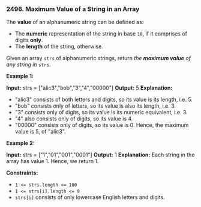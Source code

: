 ### 2496\. Maximum Value of a String in an Array

The **value** of an alphanumeric string can be defined as:

*   The **numeric** representation of the string in base `10`, if it comprises of digits **only**.
*   The **length** of the string, otherwise.

Given an array `strs` of alphanumeric strings, return _the **maximum value** of any string in_ `strs`.

**Example 1:**

**Input:** strs = \["alic3","bob","3","4","00000"\]
**Output:** 5
**Explanation:** 
- "alic3" consists of both letters and digits, so its value is its length, i.e. 5.
- "bob" consists only of letters, so its value is also its length, i.e. 3.
- "3" consists only of digits, so its value is its numeric equivalent, i.e. 3.
- "4" also consists only of digits, so its value is 4.
- "00000" consists only of digits, so its value is 0.
Hence, the maximum value is 5, of "alic3".

**Example 2:**

**Input:** strs = \["1","01","001","0001"\]
**Output:** 1
**Explanation:** 
Each string in the array has value 1. Hence, we return 1.

**Constraints:**

*   `1 <= strs.length <= 100`
*   `1 <= strs[i].length <= 9`
*   `strs[i]` consists of only lowercase English letters and digits.
